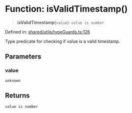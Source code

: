 # Function: isValidTimestamp()

> **isValidTimestamp**(`value`): `value is number`

Defined in: [shared/utils/typeGuards.ts:126](https://github.com/Nick2bad4u/Uptime-Watcher/blob/3cce0c3b352c8390536ca3c7399ece50a05faf18/shared/utils/typeGuards.ts#L126)

Type predicate for checking if value is a valid timestamp.

## Parameters

### value

`unknown`

## Returns

`value is number`
